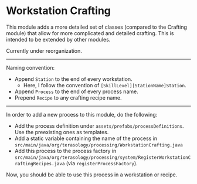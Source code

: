 # Workstation Crafting


This module adds a more detailed set of classes (compared to the Crafting module) that allow for more complicated and
detailed crafting. This is intended to be extended by other modules.

Currently under reorganization.

---

Naming convention:

- Append `Station` to the end of every workstation.
  - Here, I follow the convention of `[SkillLevel][StationName]Station`.
- Append `Process` to the end of every process name.
- Prepend `Recipe` to any crafting recipe name.

---

In order to add a new process to this module, do the following:

- Add the process definition under `assets/prefabs/processDefinitions`. 
  Use the preexisting ones as templates.
- Add a static variable containing the name of the process in `src/main/java/org/terasology/processing/WorkstationCrafting.java`
- Add this process to the process factory in `src/main/java/org/terasology/processing/system/RegisterWorkstationCraftingRecipes.java`
 (via `registerProcessFactory`).

Now, you should be able to use this process in a workstation or recipe.
